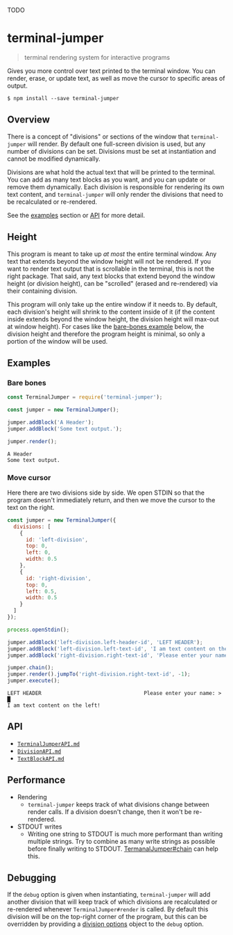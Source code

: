 TODO

# terminal-jumper
> terminal rendering system for interactive programs

Gives you more control over text printed to the terminal window. You can render, erase, or update text, as well as move the cursor to specific areas of output.

```
$ npm install --save terminal-jumper
```

## Overview
There is a concept of "divisions" or sections of the window that `terminal-jumper` will render. By default one full-screen division is used, but any number of divisions can be set. Divisions must be set at instantiation and cannot be modified dynamically.

Divisions are what hold the actual text that will be printed to the terminal. You can add as many text blocks as you want, and you can update or remove them dynamically. Each division is responsible for rendering its own text content, and `terminal-jumper` will only render the divisions that need to be recalculated or re-rendered.

See the [examples](#examples) section or [API](#api) for more detail.

## Height
This program is meant to take up _at most_ the entire terminal window. Any text that extends beyond the window height will not be rendered. If you want to render text output that is scrollable in the terminal, this is not the right package. That said, any text blocks that extend beyond the window height (or division height), can be "scrolled" (erased and re-rendered) via their containing division.

This program will only take up the entire window if it needs to. By default, each division's height will shrink to the content inside of it (if the content inside extends beyond the window height, the division height will max-out at window height). For cases like the [bare-bones example](#bare-bones) below, the division height and therefore the program height is minimal, so only a portion of the window will be used.

## Examples

### Bare bones
```js
const TerminalJumper = require('terminal-jumper');

const jumper = new TerminalJumper();

jumper.addBlock('A Header');
jumper.addBlock('Some text output.');

jumper.render();
```

```
A Header
Some text output.
```

### Move cursor
Here there are two divisions side by side. We open STDIN so that the program doesn't immediately return, and then we move the cursor to the text on the right.

```js
const jumper = new TerminalJumper({
  divisions: [
    {
      id: 'left-division',
      top: 0,
      left: 0,
      width: 0.5
    },
    {
      id: 'right-division',
      top: 0,
      left: 0.5,
      width: 0.5
    }
  ]
});

process.openStdin();

jumper.addBlock('left-division.left-header-id', 'LEFT HEADER');
jumper.addBlock('left-division.left-text-id', 'I am text content on the left!');
jumper.addBlock('right-division.right-text-id', 'Please enter your name: > ');

jumper.chain();
jumper.render().jumpTo('right-division.right-text-id', -1);
jumper.execute();
```

```
LEFT HEADER                                 Please enter your name: > █
I am text content on the left!
```

## API
- [`TerminalJumperAPI.md`](./docs/TerminalJumperAPI.md)
- [`DivisionAPI.md`](./docs/DivisionAPI.md)
- [`TextBlockAPI.md`](./docs/TextBlockAPI.md)

## Performance
- Rendering
  - `terminal-jumper` keeps track of what divisions change between render calls. If a division doesn't change, then it won't be re-rendered.
- STDOUT writes
  - Writing one string to STDOUT is much more performant than writing multiple strings. Try to combine as many write strings as possible before finally writing to STDOUT. [TermanalJumper#chain](./docs/TerminalJumperAPI.md#chain) can help this.

## Debugging
If the `debug` option is given when instantiating, `terminal-jumper` will add another division that will keep track of which divisions are recalculated or re-rendered whenever `TerminalJumper#render` is called. By default this division will be on the top-right corner of the program, but this can be overridden by providing a [division options](./docs/DivisionAPI.md#options) object to the `debug` option.
